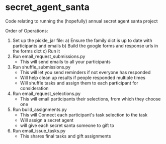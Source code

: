 # secret_agent_santa
Code relating to running the (hopefully) annual secret agent santa project


Order of Operations:
1) Set up the pickle_jar file:
    a) Ensure the family dict is up to date with participants and emails
    b) Build the google forms and response urls in the forms dict
    c) Run it
2) Run email_request_submissions.py
    - This will send emails to all your participants
3) Run shuffle_submissions.py
    - This will let you send reminders if not everyone has responded
    - Will help clean up results if people responded multiple times
    - Will shuffle tasks and assign them to each participant for consideration
4) Run email_request_selections.py
    - This will email participants their selections, from which they choose one
5) Run build_assignments.py
    - This will Connect each participant's task selection to the task
    - Will assign a secret agent
    - will give each secret santa someone to gift to
6) Run email_issue_tasks.py
    - This shares final tasks and gift assignments